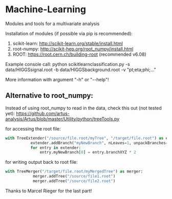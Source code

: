 # Machine-Learning
Modules and tools for a multivariate analysis

Installation of modules (if possible via pip is recommended):
1. scikit-learn: http://scikit-learn.org/stable/install.html
2. root-numpy: http://scikit-hep.org/root_numpy/install.html
3. ROOT: https://root.cern.ch/building-root (recommended v6.08)

Example console call: python scikitlearnclassification.py -s data/HIGGSsignal.root -b data/HIGGSbackground.root -v "pt;eta;phi;..."

More information with argument "-h" or "--help"!

## Alternative to root_numpy:
Instead of using root_numpy to read in the data, check this out (not tested yet): https://github.com/artus-analysis/Artus/blob/master/Utility/python/treeTools.py

for accessing the root file:
```python
with TreeExtender("/source/file.root/myTree", "/target/file.root") as extender:
           extender.addBranch("myNewBranch", nLeaves=1, unpackBranches=["branchXYZ"])
           for entry in extender:
               entry.myNewBranch[0] = entry.branchXYZ * 2
```
for writing output back to root file:
```python
with TreeMerger("/target/file.root/myMergedTree") as merger:
            merger.addTree("/source/file1.root")
            merger.addTree("/source/file2.root")
```
Thanks to Marcel Rieger for the last part!
